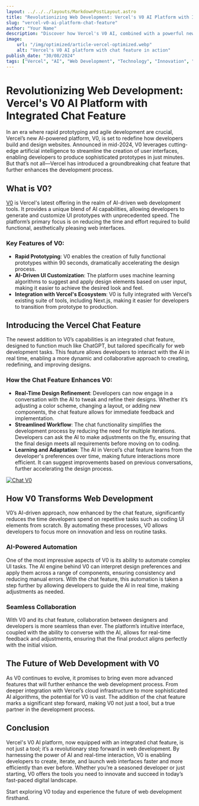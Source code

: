 ```yaml
---
layout: ../../../layouts/MarkdownPostLayout.astro
title: "Revolutionizing Web Development: Vercel's V0 AI Platform with Integrated Chat Feature"
slug: "vercel-v0-ai-platform-chat-feature"
author: "Your Name"
description: "Discover how Vercel's V0 AI, combined with a powerful new chat feature, is transforming web development by enabling rapid prototype creation, automating complex UI tasks, and allowing real-time collaboration and refinement of designs."
image:
    url: "/img/optimized/article-vercel-optimized.webp"
    alt: "Vercel's V0 AI platform with chat feature in action"
publish_date: "30/08/2024"
tags: ["Vercel", "AI", "Web Development", "Technology", "Innovation", "ChatGPT", "V0"]
---
```


# Revolutionizing Web Development: Vercel's V0 AI Platform with Integrated Chat Feature

In an era where rapid prototyping and agile development are crucial, Vercel’s new AI-powered platform, V0, is set to redefine how developers build and design websites. Announced in mid-2024, V0 leverages cutting-edge artificial intelligence to streamline the creation of user interfaces, enabling developers to produce sophisticated prototypes in just minutes. But that’s not all—Vercel has introduced a groundbreaking chat feature that further enhances the development process.

## What is V0?

[V0](https://v0.dev/) is Vercel's latest offering in the realm of AI-driven web development tools. It provides a unique blend of AI capabilities, allowing developers to generate and customize UI prototypes with unprecedented speed. The platform’s primary focus is on reducing the time and effort required to build functional, aesthetically pleasing web interfaces.

### Key Features of V0:
- **Rapid Prototyping**: V0 enables the creation of fully functional prototypes within 90 seconds, dramatically accelerating the design process.
- **AI-Driven UI Customization**: The platform uses machine learning algorithms to suggest and apply design elements based on user input, making it easier to achieve the desired look and feel.
- **Integration with Vercel's Ecosystem**: V0 is fully integrated with Vercel’s existing suite of tools, including Next.js, making it easier for developers to transition from prototype to production.

## Introducing the Vercel Chat Feature

The newest addition to V0’s capabilities is an integrated chat feature, designed to function much like ChatGPT, but tailored specifically for web development tasks. This feature allows developers to interact with the AI in real time, enabling a more dynamic and collaborative approach to creating, redefining, and improving designs.

### How the Chat Feature Enhances V0:
- **Real-Time Design Refinement**: Developers can now engage in a conversation with the AI to tweak and refine their designs. Whether it’s adjusting a color scheme, changing a layout, or adding new components, the chat feature allows for immediate feedback and implementation.
- **Streamlined Workflow**: The chat functionality simplifies the development process by reducing the need for multiple iterations. Developers can ask the AI to make adjustments on the fly, ensuring that the final design meets all requirements before moving on to coding.
- **Learning and Adaptation**: The AI in Vercel’s chat feature learns from the developer's preferences over time, making future interactions more efficient. It can suggest improvements based on previous conversations, further accelerating the design process.

[![Chat V0](/img/optimized/v0-chat-feature.webp)](https://v0.dev/chat)

## How V0 Transforms Web Development

V0’s AI-driven approach, now enhanced by the chat feature, significantly reduces the time developers spend on repetitive tasks such as coding UI elements from scratch. By automating these processes, V0 allows developers to focus more on innovation and less on routine tasks.

### AI-Powered Automation

One of the most impressive aspects of V0 is its ability to automate complex UI tasks. The AI engine behind V0 can interpret design preferences and apply them across a range of components, ensuring consistency and reducing manual errors. With the chat feature, this automation is taken a step further by allowing developers to guide the AI in real time, making adjustments as needed.

### Seamless Collaboration

With V0 and its chat feature, collaboration between designers and developers is more seamless than ever. The platform’s intuitive interface, coupled with the ability to converse with the AI, allows for real-time feedback and adjustments, ensuring that the final product aligns perfectly with the initial vision.

## The Future of Web Development with V0

As V0 continues to evolve, it promises to bring even more advanced features that will further enhance the web development process. From deeper integration with Vercel’s cloud infrastructure to more sophisticated AI algorithms, the potential for V0 is vast. The addition of the chat feature marks a significant step forward, making V0 not just a tool, but a true partner in the development process.

## Conclusion

Vercel's V0 AI platform, now equipped with an integrated chat feature, is not just a tool; it’s a revolutionary step forward in web development. By harnessing the power of AI and real-time interaction, V0 is enabling developers to create, iterate, and launch web interfaces faster and more efficiently than ever before. Whether you’re a seasoned developer or just starting, V0 offers the tools you need to innovate and succeed in today’s fast-paced digital landscape.

Start exploring V0 today and experience the future of web development firsthand.

<style>
    article p + h2 {
    font-size: 1.5em;
    font-weight: bold;
    margin-top: 1.5em;
  }

      article ul + h2 {
    font-size: 1.5em;
    font-weight: bold;
    margin-top: 1.5em;
  }

  article h2 + h1 {
    font-size: 2em;
    font-weight: bold;
    margin-top: 1.5em;
  }

    article {
        text-wrap: pretty;
    }
    
    article h3 {
    font-weight: bold;
      font-size: 1.2em;
      margin-top: 1.5em;
    }

article p {
    margin: 10px 0;
}

article ul, article ol {
    list-style-type: circle;
    margin: 10px 0 10px 20px;
}

article li h4 {
    /* add soft light font */
    font-weight: lighter;
    font-style: italic;
}

article blockquote {
    border-left: 4px solid #ddd;
    padding-left: 15px;
    color: #666;
    margin: 20px 0;
    font-style: italic;
}

article p a {
  cursor: pointer;
  font-weight: bold; /* font-bold */
  text-decoration: underline; /* underline */
  color: #fafafa; /* text-gray-900 */
  background-color: transparent; /* Remove background color */
  border: none; /* Remove border */
  padding: 0; /* Remove padding */
  transition: all 0.2s ease-in-out; /* transition */
}

article p a:hover {
  color: rgba(234, 179, 8, 0.9); /* hover:text-yellow-500/90 */
}

article p a:focus {
    z-index: 10; /* focus:z-10 */
  outline: none; /* focus:outline-none */
  border-color: #e5e7eb; /* focus:ring-gray-200 */
  box-shadow: 0 0 0 2px #e5e7eb; /* focus:ring-2 */
  color: rgba(234, 179, 8, 0.9); /* focus:text-yellow-500/90 */
}

article code {
    background-color: #f5f5f5;
    padding: 2px 4px;
    border-radius: 4px;
    font-family: 'Courier New', Courier, monospace;
}

article pre {
    background-color: #f5f5f5;
    padding: 10px;
    border-radius: 4px;
    overflow-x auto;
}

@media (min-width: 601px) and (max-width: 1024px) {
    article {
        padding: 40px;
    }
}

@media (max-width: 600px) { 
    article {
      padding: 30px;
    }

 }
</style>
